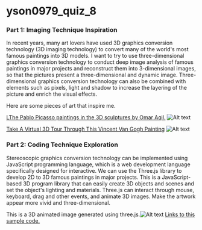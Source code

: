 # yson0979_quiz_8
### Part 1: Imaging Technique Inspiration
In recent years, many art lovers have used 3D graphics conversion technology (3D imaging technology) to convert many of the world's most famous paintings into 3D models. I want to try to use three-dimensional graphics conversion technology to conduct deep image analysis of famous paintings in major projects and reconstruct them into 3-dimensional images, so that the pictures present a three-dimensional and dynamic image. Three-dimensional graphics conversion technology can also be combined with elements such as pixels, light and shadow to increase the layering of the picture and enrich the visual effects.

Here are some pieces of art that inspire me.

[LThe Pablo Picasso paintings in the 3D sculptures by Omar Aqil.](https://www.collater.al/en/pablo-picasso-3d-sculptures-omar-aqil/)
![Alt text](http://www.collater.al/wp-content/uploads/2017/04/I-dipinti-di-Pablo-Picasso-in-3D-dell%E2%80%99artista-Omar-Aquil-Collater.al-3.jpeg)

[Take A Virtual 3D Tour Through This Vincent Van Gogh Painting](https://gizmodo.com/take-a-virtual-3d-tour-through-this-vincent-van-gogh-pa-1705514119)
![Alt text](https://i.pinimg.com/originals/a8/67/96/a8679686d3bf84d969638da92faacc38.gif)

### Part 2: Coding Technique Exploration
Stereoscopic graphics conversion technology can be implemented using JavaScript programming language, which is a web development language specifically designed for interactive. We can use the Three.js library to develop 2D to 3D famous paintings in major projects. This is a JavaScript-based 3D program library that can easily create 3D objects and scenes and set the object's lighting and materials. Three.js can interact through mouse, keyboard, drag and other events, and animate 3D images. Make the artwork appear more vivid and three-dimensional.

This is a 3D animated image generated using three.js.![Alt text](https://img-blog.csdnimg.cn/b40959647afa44259f31dc27f3d67103.gif)
[Links to this sample code.](https://github.com/mrdoob/three.js/blob/master/examples/webgl_animation_keyframes.html)